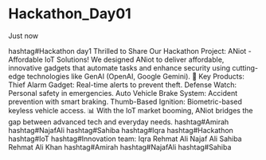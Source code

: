 # Hackathon_Day01
Just now

hashtag#Hackathon day1
Thrilled to Share Our Hackathon Project: ANiot - Affordable IoT Solutions!
We designed ANiot to deliver affordable, innovative gadgets that automate tasks and enhance security using cutting-edge technologies like GenAI (OpenAI, Google Gemini).
🌟 Key Products:
Thief Alarm Gadget: Real-time alerts to prevent theft.
Defense Watch: Personal safety in emergencies.
Auto Vehicle Brake System: Accident prevention with smart braking.
Thumb-Based Ignition: Biometric-based keyless vehicle access.
📊 With the IoT market booming, ANiot bridges the gap between advanced tech and everyday needs.
hashtag#Amirah hashtag#NajafAli hashtag#Sahiba hashtag#Iqra
hashtag#Hackathon hashtag#IoT hashtag#Innovation team: Iqra Rehmat Ali Najaf Ali Sahiba Rehmat Ali Khan hashtag#Amirah hashtag#NajafAli hashtag#Sahiba
